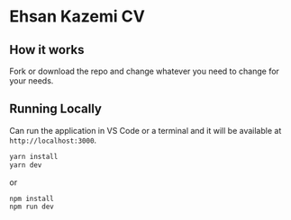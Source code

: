 # Ehsan Kazemi CV

## How it works

Fork or download the repo and change whatever you need to change for your needs.

## Running Locally

Can run the application in VS Code or a terminal and it will be available at `http://localhost:3000`.

```bash
yarn install
yarn dev
```

or

```bash
npm install
npm run dev
```
